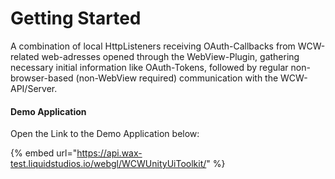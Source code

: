 # Getting Started

A combination of local HttpListeners receiving OAuth-Callbacks from WCW-related web-adresses opened through the WebView-Plugin, gathering necessary initial information like OAuth-Tokens, followed by regular non-browser-based (non-WebView required) communication with the WCW-API/Server.

#### Demo Application

Open the Link to the Demo Application below:

{% embed url="https://api.wax-test.liquidstudios.io/webgl/WCWUnityUiToolkit/" %}



